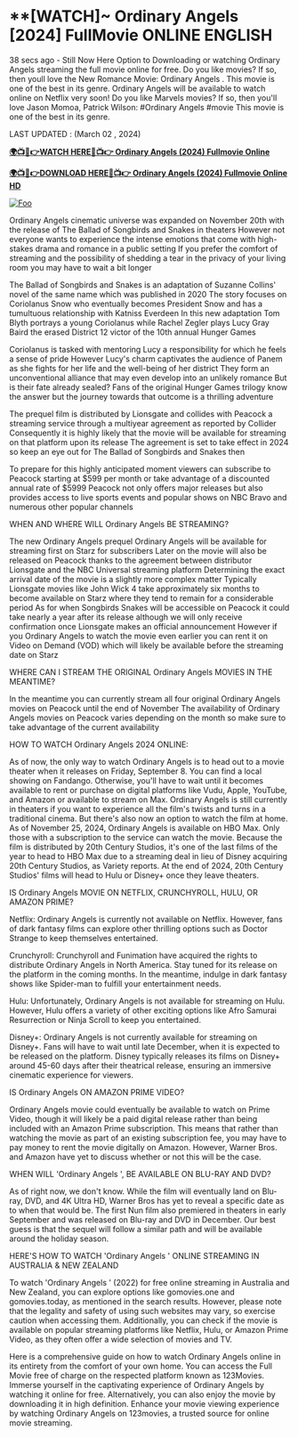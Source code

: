 # **[WATCH]~ Ordinary Angels [2024] FullMovie ONLINE ENGLISH

38 secs ago - Still Now Here Option to Downloading or watching Ordinary Angels streaming the full movie online for free. Do you like movies? If so, then youll love the New Romance Movie: Ordinary Angels . This movie is one of the best in its genre. Ordinary Angels will be available to watch online on Netflix very soon! Do you like Marvels movies? If so, then you'll love Jason Momoa, Patrick Wilson: #Ordinary Angels #movie This movie is one of the best in its genre.


LAST UPDATED : (March 02 , 2024)


**[🌍📺📱👉WATCH HERE🔴📺👉 Ordinary Angels (2024) Fullmovie Online](https://cinemaster.club/en/974036/ordinary-angels.html)**

**[🌍📺📱👉DOWNLOAD HERE🔴📺👉 Ordinary Angels (2024) Fullmovie Online HD](https://cinemaster.club/en/974036/ordinary-angels.html)**

[![Foo](https://camo.githubusercontent.com/15786e5906b59b147064f232e20c72ab28618fa4cbf81b8f23f58fbc50995f60/68747470733a2f2f62616e676c617264696172792e636f6d2f77702d636f6e74656e742f75706c6f6164732f323032342f30312f6d6f76696568756268712e676966)](https://cinemaster.club/en/974036/ordinary-angels.html)


Ordinary Angels cinematic universe was expanded on November 20th with the release of The Ballad of Songbirds and Snakes in theaters However not everyone wants to experience the intense emotions that come with high-stakes drama and romance in a public setting If you prefer the comfort of streaming and the possibility of shedding a tear in the privacy of your living room you may have to wait a bit longer


The Ballad of Songbirds and Snakes is an adaptation of Suzanne Collins' novel of the same name which was published in 2020 The story focuses on Coriolanus Snow who eventually becomes President Snow and has a tumultuous relationship with Katniss Everdeen In this new adaptation Tom Blyth portrays a young Coriolanus while Rachel Zegler plays Lucy Gray Baird the erased District 12 victor of the 10th annual Hunger Games


Coriolanus is tasked with mentoring Lucy a responsibility for which he feels a sense of pride However Lucy's charm captivates the audience of Panem as she fights for her life and the well-being of her district They form an unconventional alliance that may even develop into an unlikely romance But is their fate already sealed? Fans of the original Hunger Games trilogy know the answer but the journey towards that outcome is a thrilling adventure


The prequel film is distributed by Lionsgate and collides with Peacock a streaming service through a multiyear agreement as reported by Collider Consequently it is highly likely that the movie will be available for streaming on that platform upon its release The agreement is set to take effect in 2024 so keep an eye out for The Ballad of Songbirds and Snakes then


To prepare for this highly anticipated moment viewers can subscribe to Peacock starting at $599 per month or take advantage of a discounted annual rate of $5999 Peacock not only offers major releases but also provides access to live sports events and popular shows on NBC Bravo and numerous other popular channels


WHEN AND WHERE WILL Ordinary Angels BE STREAMING?


The new Ordinary Angels prequel Ordinary Angels will be available for streaming first on Starz for subscribers Later on the movie will also be released on Peacock thanks to the agreement between distributor Lionsgate and the NBC Universal streaming platform Determining the exact arrival date of the movie is a slightly more complex matter Typically Lionsgate movies like John Wick 4 take approximately six months to become available on Starz where they tend to remain for a considerable period As for when Songbirds Snakes will be accessible on Peacock it could take nearly a year after its release although we will only receive confirmation once Lionsgate makes an official announcement However if you Ordinary Angels to watch the movie even earlier you can rent it on Video on Demand (VOD) which will likely be available before the streaming date on Starz


WHERE CAN I STREAM THE ORIGINAL Ordinary Angels MOVIES IN THE MEANTIME?


In the meantime you can currently stream all four original Ordinary Angels movies on Peacock until the end of November The availability of Ordinary Angels movies on Peacock varies depending on the month so make sure to take advantage of the current availability


HOW TO WATCH Ordinary Angels 2024 ONLINE:


As of now, the only way to watch Ordinary Angels is to head out to a movie theater when it releases on Friday, September 8. You can find a local showing on Fandango. Otherwise, you'll have to wait until it becomes available to rent or purchase on digital platforms like Vudu, Apple, YouTube, and Amazon or available to stream on Max. Ordinary Angels is still currently in theaters if you want to experience all the film's twists and turns in a traditional cinema. But there's also now an option to watch the film at home. As of November 25, 2024, Ordinary Angels is available on HBO Max. Only those with a subscription to the service can watch the movie. Because the film is distributed by 20th Century Studios, it's one of the last films of the year to head to HBO Max due to a streaming deal in lieu of Disney acquiring 20th Century Studios, as Variety reports. At the end of 2024, 20th Century Studios' films will head to Hulu or Disney+ once they leave theaters.


IS Ordinary Angels MOVIE ON NETFLIX, CRUNCHYROLL, HULU, OR AMAZON PRIME?


Netflix: Ordinary Angels is currently not available on Netflix. However, fans of dark fantasy films can explore other thrilling options such as Doctor Strange to keep themselves entertained.


Crunchyroll: Crunchyroll and Funimation have acquired the rights to distribute Ordinary Angels in North America. Stay tuned for its release on the platform in the coming months. In the meantime, indulge in dark fantasy shows like Spider-man to fulfill your entertainment needs.


Hulu: Unfortunately, Ordinary Angels is not available for streaming on Hulu. However, Hulu offers a variety of other exciting options like Afro Samurai Resurrection or Ninja Scroll to keep you entertained.


Disney+: Ordinary Angels is not currently available for streaming on Disney+. Fans will have to wait until late December, when it is expected to be released on the platform. Disney typically releases its films on Disney+ around 45-60 days after their theatrical release, ensuring an immersive cinematic experience for viewers.


IS Ordinary Angels ON AMAZON PRIME VIDEO?


Ordinary Angels movie could eventually be available to watch on Prime Video, though it will likely be a paid digital release rather than being included with an Amazon Prime subscription. This means that rather than watching the movie as part of an existing subscription fee, you may have to pay money to rent the movie digitally on Amazon. However, Warner Bros. and Amazon have yet to discuss whether or not this will be the case.


WHEN WILL 'Ordinary Angels ', BE AVAILABLE ON BLU-RAY AND DVD?


As of right now, we don't know. While the film will eventually land on Blu-ray, DVD, and 4K Ultra HD, Warner Bros has yet to reveal a specific date as to when that would be. The first Nun film also premiered in theaters in early September and was released on Blu-ray and DVD in December. Our best guess is that the sequel will follow a similar path and will be available around the holiday season.


HERE'S HOW TO WATCH 'Ordinary Angels ' ONLINE STREAMING IN AUSTRALIA & NEW ZEALAND


To watch 'Ordinary Angels ' (2022) for free online streaming in Australia and New Zealand, you can explore options like gomovies.one and gomovies.today, as mentioned in the search results. However, please note that the legality and safety of using such websites may vary, so exercise caution when accessing them. Additionally, you can check if the movie is available on popular streaming platforms like Netflix, Hulu, or Amazon Prime Video, as they often offer a wide selection of movies and TV.



Here is a comprehensive guide on how to watch Ordinary Angels online in its entirety from the comfort of your own home. You can access the Full Movie free of charge on the respected platform known as 123Movies. Immerse yourself in the captivating experience of Ordinary Angels by watching it online for free. Alternatively, you can also enjoy the movie by downloading it in high definition. Enhance your movie viewing experience by watching Ordinary Angels on 123movies, a trusted source for online movie streaming. 
